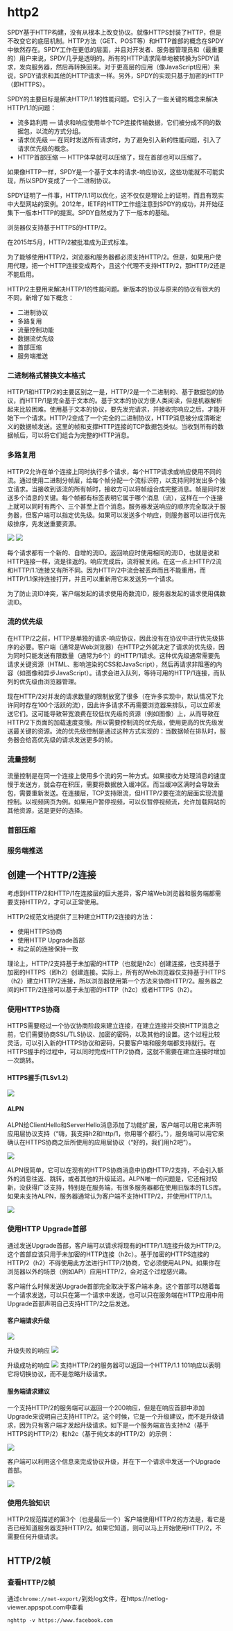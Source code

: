 # http2

SPDY基于HTTP构建，没有从根本上改变协议。就像HTTPS封装了HTTP，但是不改变它的底层机制。HTTP方法（GET、POST等）和HTTP首部的概念在SPDY中依然存在。SPDY工作在更低的层面，并且对开发者、服务器管理员和（最重要的）用户来说，SPDY几乎是透明的。所有的HTTP请求简单地被转换为SPDY请求，发向服务器，然后再转换回来。对于更高层的应用（像JavaScript应用）来说，SPDY请求和其他的HTTP请求一样。另外，SPDY的实现只基于加密的HTTP（即HTTPS）。

SPDY的主要目标是解决HTTP/1.1的性能问题。它引入了一些关键的概念来解决HTTP/1.1的问题：

* 流多路利用 — 请求和响应使用单个TCP连接传输数据，它们被分成不同的数据包，以流的方式分组。
* 请求优先级 — 在同时发送所有请求时，为了避免引入新的性能问题，引入了请求优先级的概念。
* HTTP首部压缩 — HTTP体早就可以压缩了，现在首部也可以压缩了。

如果像HTTP一样，SPDY是一个基于文本的请求-响应协议，这些功能就不可能实现，所以SPDY变成了一个二进制协议。

SPDY证明了一件事，HTTP/1.1可以优化，这不仅仅是理论上的证明，而且有现实中大型网站的案例。2012年，IETF的HTTP工作组注意到SPDY的成功，并开始征集下一版本HTTP的提案。SPDY自然成为了下一版本的基础。

浏览器仅支持基于HTTPS的HTTP/2。

在2015年5月，HTTP/2被批准成为正式标准。

为了能够使用HTTP/2，浏览器和服务器都必须支持HTTP/2。但是，如果用户使用代理，把一个HTTP连接变成两个，且这个代理不支持HTTP/2，那HTTP/2还是不能启用。

HTTP/2主要用来解决HTTP/1的性能问题。新版本的协议与原来的协议有很大的不同，新增了如下概念：

* 二进制协议
* 多路复用
* 流量控制功能
* 数据流优先级
* 首部压缩
* 服务端推送

### 二进制格式替换文本格式

HTTP/1和HTTP/2的主要区别之一是，HTTP/2是一个二进制的、基于数据包的协议，而HTTP/1是完全基于文本的。基于文本的协议方便人类阅读，但是机器解析起来比较困难。使用基于文本的协议，要先发完请求，并接收完响应之后，才能开始下一个请求。HTTP/2变成了一个完全的二进制协议，HTTP消息被分成清晰定义的数据帧发送。这里的帧和支撑HTTP连接的TCP数据包类似。当收到所有的数据帧后，可以将它们组合为完整的HTTP消息。


### 多路复用

HTTP/2允许在单个连接上同时执行多个请求，每个HTTP请求或响应使用不同的流。通过使用二进制分帧层，给每个帧分配一个流标识符，以支持同时发出多个独立请求。当接收到该流的所有帧时，接收方可以将帧组合成完整消息。帧是同时发送多个消息的关键。每个帧都有标签表明它属于哪个消息（流），这样在一个连接上就可以同时有两个、三个甚至上百个消息。服务器发送响应的顺序完全取决于服务器，但客户端可以指定优先级。如果可以发送多个响应，则服务器可以进行优先级排序，先发送重要资源。

![](./img/6.jpeg)
![](./img/7.jpeg)

每个请求都有一个新的、自增的流ID。返回响应时使用相同的流ID，也就是说和HTTP连接一样，流是往返的。响应完成后，流将被关闭。在这一点上HTTP/2流和HTTP/1.1连接又有所不同。因为HTTP/2中流会被丢弃而且不能重用，而HTTP/1.1保持连接打开，并且可以重新用它来发送另一个请求。

为了防止流ID冲突，客户端发起的请求使用奇数流ID，服务器发起的请求使用偶数流ID。

### 流的优先级

在HTTP/2之前，HTTP是单独的请求-响应协议，因此没有在协议中进行优先级排序的必要。客户端（通常是Web浏览器）在HTTP之外就决定了请求的优先级，因为同时只能发送有限数量（通常为6个）的HTTP/1请求。这种优先级通常需要先请求关键资源（HTML、影响渲染的CSS和JavaScript），然后再请求非阻塞的内容（如图像和异步JavaScript）。请求会进入队列，等待可用的HTTP/1连接，而队列的优先级由浏览器管理。

现在HTTP/2对并发的请求数量的限制放宽了很多（在许多实现中，默认情况下允许同时存在100个活跃的流），因此许多请求不再需要浏览器来排队，可以立即发送它们。这可能导致带宽浪费在较低优先级的资源（例如图像）上，从而导致在HTTP/2下页面的加载速度变慢。所以需要控制流的优先级，使用更高的优先级发送最关键的资源。流的优先级控制是通过这种方式实现的：当数据帧在排队时，服务器会给高优先级的请求发送更多的帧。

### 流量控制

流量控制是在同一个连接上使用多个流的另一种方式。如果接收方处理消息的速度慢于发送方，就会存在积压，需要将数据放入缓冲区。而当缓冲区满时会导致丢包，需要重新发送。在连接层，TCP支持限流，但HTTP/2要在流的层面实现流量控制。以视频网页为例。如果用户暂停视频，可以仅暂停视频流，允许加载网站的其他资源，这是更好的选择。

### 首部压缩

### 服务端推送

## 创建一个HTTP/2连接

考虑到HTTP/2和HTTP/1在连接层的巨大差异，客户端Web浏览器和服务端都需要支持HTTP/2，才可以正常使用。

HTTP/2规范文档提供了三种建立HTTP/2连接的方法：

* 使用HTTPS协商
* 使用HTTP Upgrade首部
* 和之前的连接保持一致

理论上，HTTP/2支持基于未加密的HTTP（也就是h2c）创建连接，也支持基于加密的HTTPS（即h2）创建连接。实际上，所有的Web浏览器仅支持基于HTTPS（h2）建立HTTP/2连接，所以浏览器使用第一个方法来协商HTTP/2。服务器之间的HTTP/2连接可以基于未加密的HTTP（h2c）或者HTTPS（h2）。

### 使用HTTPS协商

HTTPS需要经过一个协议协商阶段来建立连接，在建立连接并交换HTTP消息之前，它们需要协商SSL/TLS协议、加密的密码，以及其他的设置。这个过程比较灵活，可以引入新的HTTPS协议和密码，只要客户端和服务端都支持就行。在HTTPS握手的过程中，可以同时完成HTTP/2协商，这就不需要在建立连接时增加一次跳转。

#### HTTPS握手(TLSv1.2) 

![](./img/8.jpeg)


#### ALPN
ALPN给ClientHello和ServerHello消息添加了功能扩展，客户端可以用它来声明应用层协议支持（“嗨，我支持h2和http/1，你用哪个都行。”），服务端可以用它来确认在HTTPS协商之后所使用的应用层协议（“好的，我们用h2吧”）。

![](./img/9.jpeg)

ALPN很简单，它可以在现有的HTTPS协商消息中协商HTTP/2支持，不会引入额外的消息往返、跳转，或者其他的升级延迟。ALPN唯一的问题是，它还相对较新，没获得广泛支持，特别是在服务端，有很多服务器都在使用旧版本的TLS库。如果未支持ALPN，服务器通常认为客户端不支持HTTP/2，并使用HTTP/1.1。

![](./img/10.jpeg)

### 使用HTTP Upgrade首部

通过发送Upgrade首部，客户端可以请求将现有的HTTP/1.1连接升级为HTTP/2。这个首部应该只用于未加密的HTTP连接（h2c）。基于加密的HTTPS连接的HTTP/2（h2）不得使用此方法进行HTTP/2协商，它必须使用ALPN。如果你在浏览器以外的场景（例如API）应用HTTP/2，会对这个过程感兴趣。

客户端什么时候发送Upgrade首部完全取决于客户端本身。这个首部可以随着每一个请求发送，可以只在第一个请求中发送，也可以只在服务端在HTTP应用中用Upgrade首部声明自己支持HTTP/2之后发送。

#### 客户端请求升级

![](./img/13.jpeg)

升级失败的响应
![](./img/11.jpeg)

升级成功的响应
![](./img/12.jpeg)
支持HTTP/2的服务器可以返回一个HTTP/1.1 101响应以表明它将切换协议，而不是忽略升级请求。


#### 服务端请求建议

一个支持HTTP/2的服务端可以返回一个200响应，但是在响应首部中添加Upgrade来说明自己支持HTTP/2。这个时候，它是一个升级建议，而不是升级请求，因为只有客户端才发起升级请求。如下是一个服务端宣告支持h2（基于HTTPS的HTTP/2）和h2c（基于纯文本的HTTP/2）的示例：

![](./img/14.jpeg)

客户端可以利用这个信息来完成协议升级，并在下一个请求中发送一个Upgrade首部。

![](./img/13.jpeg)


### 使用先验知识

HTTP/2规范描述的第3个（也是最后一个）客户端使用HTTP/2的方法是，看它是否已经知道服务器支持HTTP/2。如果它知道，则可以马上开始使用HTTP/2，不需要任何升级请求。


## HTTP/2帧

### 查看HTTP/2帧

通过`chrome://net-export/`到处log文件，在https://netlog-viewer.appspot.com中查看 

`nghttp -v https://www.facebook.com`


